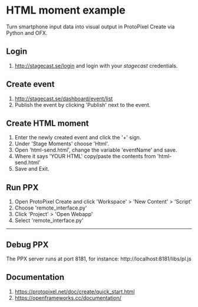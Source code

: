 # HTML moment example 
Turn smartphone input data into visual output in ProtoPixel Create via Python and OFX.

## Login

1. http://stagecast.se/login and login with your _stagecast_ credentials.

## Create event

1. http://stagecast.se/dashboard/event/list
2. Publish the event by clicking 'Publish' next to the event.

## Create HTML moment

1. Enter the newly created event and click the '+' sign.
2. Under 'Stage Moments' choose 'Html'.
3. Open 'html-send.html', change the variable 'eventName' and save.
4. Where it says 'YOUR HTML' copy/paste the contents from 'html-send.html'
5. Save and Exit.

## Run PPX

1. Open ProtoPixel Create and click 'Workspace' > 'New Content' > 'Script'
2. Choose 'remote_interface.py'
3. Click 'Project' > 'Open Webapp'
4. Select 'remote_interface.py'

***

## Debug PPX

The PPX server runs at port 8181, for instance: http://localhost:8181/libs/pl.js

## Documentation

1. https://protopixel.net/doc/create/quick_start.html
2. https://openframeworks.cc/documentation/